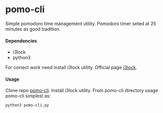 # pomo-cli
Simple pomodoro time management utility. Pomodoro timer seted at 25 minutes as good tradition.

#### Dependencies

* i3lock
* python3

For correct work need install i3lock utility. Official page [i3lock](https://github.com/i3/i3lock).

#### Usage

Clone repo [pomo-cli](https://github.com/unixzen/pomo-cli.git). Install i3lock utility. From pomo-cli directory usage pomo-cli simplest as:

```python3
python3 pomo-cli.py
```

